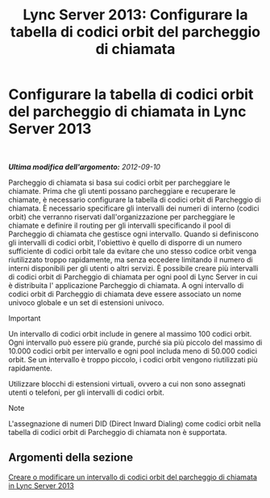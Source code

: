 ﻿---
title: 'Lync Server 2013: Configurare la tabella di codici orbit del parcheggio di chiamata'
TOCTitle: Configurare la tabella di codici orbit del parcheggio di chiamata
ms:assetid: e5cc0c19-7b2c-48e7-a21d-cfb23c842f0f
ms:mtpsurl: https://technet.microsoft.com/it-it/library/Gg399020(v=OCS.15)
ms:contentKeyID: 49302301
ms.date: 08/24/2015
mtps_version: v=OCS.15
ms.translationtype: HT
---

# Configurare la tabella di codici orbit del parcheggio di chiamata in Lync Server 2013

 

_**Ultima modifica dell'argomento:** 2012-09-10_

Parcheggio di chiamata si basa sui codici orbit per parcheggiare le chiamate. Prima che gli utenti possano parcheggiare e recuperare le chiamate, è necessario configurare la tabella di codici orbit di Parcheggio di chiamata. È necessario specificare gli intervalli dei numeri di interno (codici orbit) che verranno riservati dall'organizzazione per parcheggiare le chiamate e definire il routing per gli intervalli specificando il pool di Parcheggio di chiamata che gestisce ogni intervallo. Quando si definiscono gli intervalli di codici orbit, l'obiettivo è quello di disporre di un numero sufficiente di codici orbit tale da evitare che uno stesso codice orbit venga riutilizzato troppo rapidamente, ma senza eccedere limitando il numero di interni disponibili per gli utenti o altri servizi. È possibile creare più intervalli di codici orbit di Parcheggio di chiamata per ogni pool di Lync Server in cui è distribuita l' applicazione Parcheggio di chiamata. A ogni intervallo di codici orbit di Parcheggio di chiamata deve essere associato un nome univoco globale e un set di estensioni univoco.

> [!IMPORTANT]  
> Un intervallo di codici orbit include in genere al massimo 100 codici orbit. Ogni intervallo può essere più grande, purché sia più piccolo del massimo di 10.000 codici orbit per intervallo e ogni pool includa meno di 50.000 codici orbit. Se un intervallo è troppo piccolo, i codici orbit vengono riutilizzati più rapidamente.

Utilizzare blocchi di estensioni virtuali, ovvero a cui non sono assegnati utenti o telefoni, per gli intervalli di codici orbit.


> [!NOTE]
> L'assegnazione di numeri DID (Direct Inward Dialing) come codici orbit nella tabella di codici orbit di Parcheggio di chiamata non è supportata.



## Argomenti della sezione

[Creare o modificare un intervallo di codici orbit del parcheggio di chiamata in Lync Server 2013](lync-server-2013-create-or-modify-a-call-park-orbit-range.md)

